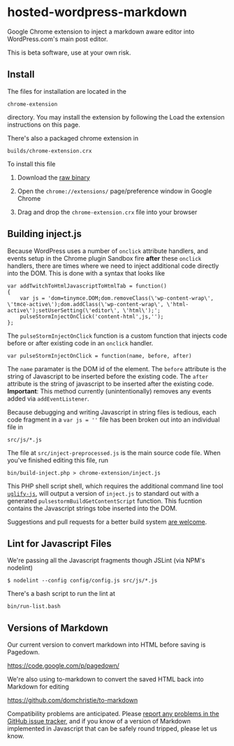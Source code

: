 hosted-wordpress-markdown
=========================

Google Chrome extension to inject a markdown aware editor into WordPress.com's main post editor.

This is beta software, use at your own risk.

Install
--------------------------------------------------
The files for installation are located in the 

    chrome-extension
    
directory.  You may install the extension by following the <a head="https://developer.chrome.com/extensions/getstarted.html">Load the extension instructions on this page</a>. 

There's also a packaged chrome extension in 

    builds/chrome-extension.crx

To install this file

1. Download the <a href="https://github.com/astorm/hosted-wordpress-markdown/blob/master/builds/chrome-extension.crx?raw=true">raw binary</a>

2. Open the `chrome://extensions/` page/preference window in Google Chrome

3. Drag and drop the `chrome-extension.crx` file into your browser

Building inject.js
--------------------------------------------------
Because WordPress uses a number of `onclick` attribute handlers, and events setup in the Chrome plugin Sandbox fire **after** these `onclick` handlers, there are times where we need to inject additional code directly into the DOM. This is done with a syntax that looks like

    var addTwitchToHtmlJavascriptToHtmlTab = function()
    {
        var js = 'dom=tinymce.DOM;dom.removeClass(\'wp-content-wrap\', \'tmce-active\');dom.addClass(\'wp-content-wrap\', \'html-active\');setUserSetting(\'editor\', \'html\');';			
        pulseStormInjectOnClick('content-html',js,'');
    };

The `pulseStormInjectOnClick` function is a custom function that injects code before or after existing code in an `onclick` handler.  

    var pulseStormInjectOnClick = function(name, before, after)
    
The `name` paramater is the DOM id of the element.  The `before` attribute is the string of Javascript to be inserted before the existing code.  The `after` attribute is the string of javascript to be inserted after the existing code. **Important**: This method currently (unintentionally) removes any events added via `addEventListener`.      

Because debugging and writing Javascript in string files is tedious, each code fragment in a `var js = ''` file has been broken out into an individual file in 

    src/js/*.js
    
The file at `src/inject-preprocessed.js` is the main source code file.  When you've finished editing this file, run

    bin/build-inject.php > chrome-extension/inject.js 

This PHP shell script shell, which requires the additional command line tool <a href="https://npmjs.org/package/uglify-js">`uglify-js`</a>, will output a version of `inject.js` to standard out with a generated `pulsestormBuildGetContentScript` function.  This fucntion contains the Javascript strings tobe inserted into the DOM.  

Suggestions and pull requests for a better build system [are welcome](https://github.com/astorm/hosted-wordpress-markdown/issues/7).

Lint for Javascript Files
--------------------------------------------------
We're passing all the Javascript fragments though JSLint (via NPM's nodelint)

    $ nodelint --config config/config.js src/js/*.js

There's a bash script to run the lint at

    bin/run-list.bash
    
Versions of Markdown
--------------------------------------------------
Our current version to convert markdown into HTML before saving is Pagedown.

https://code.google.com/p/pagedown/
    
We're also using to-markdown to convert the saved HTML back into Markdown for editing

https://github.com/domchristie/to-markdown
    
Compatibility problems are anticipated.  Please [report any problems in the GitHub issue tracker](https://github.com/astorm/hosted-wordpress-markdown/issues/8), and if you know of a version of Markdown implemented in Javascript that can be safely round tripped, please let us know.  